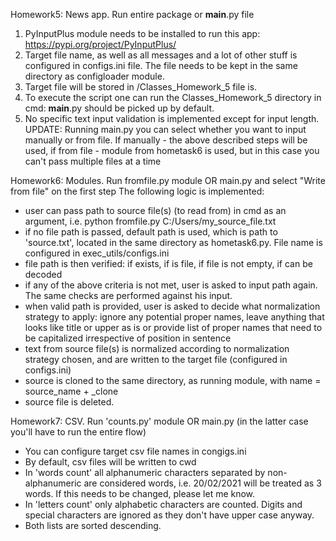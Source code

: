 Homework5: News app. Run entire package or __main__.py file
1. PyInputPlus module needs to be installed to run this app: https://pypi.org/project/PyInputPlus/
2. Target file name, as well as all messages and a lot of other stuff is configured in configs.ini file. The file needs to be kept in the same directory as configloader module.
3. Target file will be stored in /Classes_Homework_5 file is.
4. To execute the script one can run the Classes_Homework_5 directory in cmd: __main__.py should be picked up by default.
5. No specific text input validation is implemented except for input length.
UPDATE: Running main.py you can select whether you want to input manually or from file. If manually - the above described steps will be used, if from file - module from hometask6 is used, but in this case you can't pass multiple files at a time

Homework6: Modules. Run fromfile.py module OR main.py and select "Write from file" on the first step
The following logic is implemented:
- user can pass path to source file(s) (to read from) in cmd as an argument, i.e. python fromfile.py C:/Users/my_source_file.txt
- if no file path is passed, default path is used, which is path to 'source.txt', located in the same directory as hometask6.py. File name is configured in exec_utils/configs.ini
- file path is then verified: if exists, if is file, if file is not empty, if can be decoded
- if any of the above criteria is not met, user is asked to input path again. The same checks are performed against his input.
- when valid path is provided, user is asked to decide what normalization strategy to apply: ignore any potential proper names, leave anything that looks like title or upper as is or provide list of proper names that need to be capitalized irrespective of position in sentence
- text from source file(s) is normalized according to normalization strategy chosen, and are written to the target file (configured in configs.ini)
- source is cloned to the same directory, as running module, with name = source_name + _clone
- source file is deleted.

Homework7: CSV. Run 'counts.py' module OR main.py (in the latter case you'll have to run the entire flow)
- You can configure target csv file names in congigs.ini
- By default, csv files will be written to cwd
- In 'words count' all alphanumeric characters separated by non-alphanumeric are considered words, i.e. 20/02/2021 will be treated as 3 words. If this needs to be changed, please let me know.
- In 'letters count' only alphabetic characters are counted. Digits and special characters are ignored as they don't have upper case anyway.
- Both lists are sorted descending.